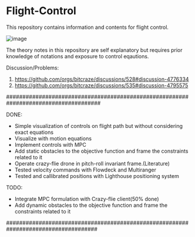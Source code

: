 # Flight-Control
This repository contains information and contents for flight control.

![image](https://user-images.githubusercontent.com/14985440/209779929-f99364ab-e37d-41b7-8ba9-7d6061df09ba.png)

The theory notes in this repository are self explanatory but requires prior knowledge of notations and exposure to control eqautions.

Discussion/Problems:
1. https://github.com/orgs/bitcraze/discussions/528#discussion-4776334
2. https://github.com/orgs/bitcraze/discussions/535#discussion-4795575

#####################################################################################

DONE:
- Simple visualization of controls on flight path but without considering exact equations
- Visualize with motion equations
- Implement controls with MPC
- Add static obstacles to the objective function and frame the constraints related to it
- Operate crazy-flie drone in pitch-roll invariant frame.(Literature)
- Tested velocity commands with Flowdeck and Multiranger
- Tested and callibrated positions with Lighthouse positioning system

TODO:
- Integrate MPC formulation with Crazy-flie client(50% done)
- Add dynamic obstacles to the objective function and frame the constraints related to it

####################################################################################
